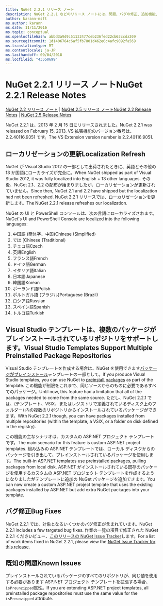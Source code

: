 ```yaml
---
title: NuGet 2.2.1 リリース ノート
description: NuGet 2.2.1 などのリリース ノートには、問題、バグの修正、追加機能、および Dcr が知られています。
author: karann-msft
ms.author: karann
ms.date: 11/11/2016
ms.topic: conceptual
ms.openlocfilehash: abbd3a9d9c51132477ceb236fed22cb63ccda209
ms.sourcegitcommit: 1d1406764c6af5fb7801d462e0c4afc9092fa569
ms.translationtype: MT
ms.contentlocale: ja-JP
ms.lasthandoff: 09/04/2018
ms.locfileid: "43550699"
---
```

# <a name="nuget-221-release-notes"></a><span data-ttu-id="860e2-103">NuGet 2.2.1 リリース ノート</span><span class="sxs-lookup"><span data-stu-id="860e2-103">NuGet 2.2.1 Release Notes</span></span>

<span data-ttu-id="860e2-104">[NuGet 2.2 リリース ノート](../release-notes/nuget-2.2.md) | [NuGet 2.5 リリース ノート](../release-notes/nuget-2.5.md)</span><span class="sxs-lookup"><span data-stu-id="860e2-104">[NuGet 2.2 Release Notes](../release-notes/nuget-2.2.md) | [NuGet 2.5 Release Notes](../release-notes/nuget-2.5.md)</span></span>

<span data-ttu-id="860e2-105">NuGet 2.2.1 は、2013 年 2 月 15 日にリリースされました。</span><span class="sxs-lookup"><span data-stu-id="860e2-105">NuGet 2.2.1 was released on February 15, 2013.</span></span>  <span data-ttu-id="860e2-106">VS 拡張機能のバージョン番号は、2.2.40116.9051 です。</span><span class="sxs-lookup"><span data-stu-id="860e2-106">The VS Extension version number is 2.2.40116.9051.</span></span>

## <a name="localization-refresh"></a><span data-ttu-id="860e2-107">ローカリゼーションの更新</span><span class="sxs-lookup"><span data-stu-id="860e2-107">Localization Refresh</span></span>
<span data-ttu-id="860e2-108">NuGet が Visual Studio 2012 の一部として出荷されたときに、英語とその他の 13 か国語にローカライズが完全に。</span><span class="sxs-lookup"><span data-stu-id="860e2-108">When NuGet shipped as part of Visual Studio 2012, it was fully localized into English + 13 other languages.</span></span>  <span data-ttu-id="860e2-109">その後、NuGet 2.1、2.2 の配布が始まりましたが、ローカリゼーションが更新されていません。</span><span class="sxs-lookup"><span data-stu-id="860e2-109">Since then, NuGet 2.1 and 2.2 have shipped but the localization had not been refreshed.</span></span>  <span data-ttu-id="860e2-110">NuGet 2.2.1 リリースでは、ローカリゼーションを更新します。</span><span class="sxs-lookup"><span data-stu-id="860e2-110">The NuGet 2.2.1 release refreshes our localization.</span></span>

<span data-ttu-id="860e2-111">NuGet の UI と PowerShell コンソールは、次の言語にローカライズされます。</span><span class="sxs-lookup"><span data-stu-id="860e2-111">NuGet's UI and PowerShell Console are localized into the following languages:</span></span>

1. <span data-ttu-id="860e2-112">中国語 (簡体字、中国)</span><span class="sxs-lookup"><span data-stu-id="860e2-112">Chinese (Simplified)</span></span>
1. <span data-ttu-id="860e2-113">では [</span><span class="sxs-lookup"><span data-stu-id="860e2-113">Chinese (Traditional)</span></span>
1. <span data-ttu-id="860e2-114">チェコ語</span><span class="sxs-lookup"><span data-stu-id="860e2-114">Czech</span></span>
1. <span data-ttu-id="860e2-115">英語</span><span class="sxs-lookup"><span data-stu-id="860e2-115">English</span></span>
1. <span data-ttu-id="860e2-116">フランス語</span><span class="sxs-lookup"><span data-stu-id="860e2-116">French</span></span>
1. <span data-ttu-id="860e2-117">ドイツ語</span><span class="sxs-lookup"><span data-stu-id="860e2-117">German</span></span>
1. <span data-ttu-id="860e2-118">イタリア語</span><span class="sxs-lookup"><span data-stu-id="860e2-118">Italian</span></span>
1. <span data-ttu-id="860e2-119">日本語</span><span class="sxs-lookup"><span data-stu-id="860e2-119">Japanese</span></span>
1. <span data-ttu-id="860e2-120">韓国語</span><span class="sxs-lookup"><span data-stu-id="860e2-120">Korean</span></span>
1. <span data-ttu-id="860e2-121">ポーランド語</span><span class="sxs-lookup"><span data-stu-id="860e2-121">Polish</span></span>
1. <span data-ttu-id="860e2-122">ポルトガル語 (ブラジル)</span><span class="sxs-lookup"><span data-stu-id="860e2-122">Portuguese (Brazil)</span></span>
1. <span data-ttu-id="860e2-123">ロシア語</span><span class="sxs-lookup"><span data-stu-id="860e2-123">Russian</span></span>
1. <span data-ttu-id="860e2-124">スペイン語</span><span class="sxs-lookup"><span data-stu-id="860e2-124">Spanish</span></span>
1. <span data-ttu-id="860e2-125">トルコ語</span><span class="sxs-lookup"><span data-stu-id="860e2-125">Turkish</span></span>

## <a name="visual-studio-templates-support-multiple-preinstalled-package-repositories"></a><span data-ttu-id="860e2-126">Visual Studio テンプレートは、複数のパッケージがプレインストールされているリポジトリをサポートします。</span><span class="sxs-lookup"><span data-stu-id="860e2-126">Visual Studio Templates Support Multiple Preinstalled Package Repositories</span></span>
<span data-ttu-id="860e2-127">Visual Studio テンプレートを作成する場合は、NuGet を使用できます[パッケージがプレインストール](../visual-studio-extensibility/visual-studio-templates.md)テンプレートの一部として。</span><span class="sxs-lookup"><span data-stu-id="860e2-127">If you produce Visual Studio templates, you can use NuGet to [preinstall packages](../visual-studio-extensibility/visual-studio-templates.md) as part of the template.</span></span>  <span data-ttu-id="860e2-128">この機能が制限をこれまで、同じソースからのものに必要であるすべてのパッケージ。</span><span class="sxs-lookup"><span data-stu-id="860e2-128">Until now, this feature had a limitation that all of the packages needed to come from the same source.</span></span>  <span data-ttu-id="860e2-129">ただし、NuGet 2.2.1 では、(テンプレート、VSIX、またはレジストリで定義されているディスク上のフォルダー) 内の複数のリポジトリからインストールされているパッケージができます。</span><span class="sxs-lookup"><span data-stu-id="860e2-129">With NuGet 2.2.1 though, you can have packages installed from multiple repositories (within the template, a VSIX, or a folder on disk defined in the registry).</span></span>

<span data-ttu-id="860e2-130">この機能の主なシナリオは、カスタムの ASP.NET プロジェクト テンプレートです。</span><span class="sxs-lookup"><span data-stu-id="860e2-130">The main scenario for this feature is custom ASP.NET project templates.</span></span>  <span data-ttu-id="860e2-131">組み込みの ASP.NET テンプレートでは、ローカル ディスクからのパッケージを引き出して、プレインストールされているパッケージを使用します。</span><span class="sxs-lookup"><span data-stu-id="860e2-131">The built-in ASP.NET templates use preinstalled packages, pulling packages from local disk.</span></span>  <span data-ttu-id="860e2-132">ASP.NET がインストールされている既存のパッケージを使用するカスタムの ASP.NET プロジェクト テンプレートを作成するようになりましたがテンプレートに追加の NuGet パッケージを追加できます。</span><span class="sxs-lookup"><span data-stu-id="860e2-132">You can now create a custom ASP.NET project template that uses the existing packages installed by ASP.NET but add extra NuGet packages into your template.</span></span>

## <a name="bug-fixes"></a><span data-ttu-id="860e2-133">バグ修正</span><span class="sxs-lookup"><span data-stu-id="860e2-133">Bug Fixes</span></span>
<span data-ttu-id="860e2-134">NuGet 2.2.1 では、対象となるいくつかのバグ修正が含まれています。</span><span class="sxs-lookup"><span data-stu-id="860e2-134">NuGet 2.2.1 includes a few targeted bug fixes.</span></span> <span data-ttu-id="860e2-135">作業の一覧の項目で修正された NuGet 2.2.1 くださいビュー、[このリリースの NuGet Issue Tracker](http://nuget.codeplex.com/workitem/list/advanced?keyword=&status=Closed&type=All&priority=All&release=NuGet%202.2.1&assignedTo=All&component=All&sortField=LastUpdatedDate&sortDirection=Descending&page=0)します。</span><span class="sxs-lookup"><span data-stu-id="860e2-135">For a list of work items fixed in NuGet 2.2.1, please view the [NuGet Issue Tracker for this release](http://nuget.codeplex.com/workitem/list/advanced?keyword=&status=Closed&type=All&priority=All&release=NuGet%202.2.1&assignedTo=All&component=All&sortField=LastUpdatedDate&sortDirection=Descending&page=0).</span></span>


## <a name="known-issues"></a><span data-ttu-id="860e2-136">既知の問題</span><span class="sxs-lookup"><span data-stu-id="860e2-136">Known Issues</span></span>

<span data-ttu-id="860e2-137">プレインストールされているパッケージのすべてのリポジトリが、同じ値を使用する必要があります ASP.NET プロジェクト テンプレートを拡張する場合、`isPreunzipped`属性。</span><span class="sxs-lookup"><span data-stu-id="860e2-137">If you are extending ASP.NET project templates, all preinstalled package repositories must use the same value for the `isPreunzipped` attribute.</span></span>
